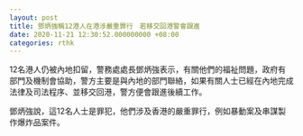 ```yaml
---
layout: post
title: 鄧炳強稱12港人在港涉嚴重罪行　若移交回港警會跟進
date: 2020-11-21 12:30:52.000000000 +08:00
categories: rthk
---
```


12名港人仍被內地扣留，警務處處長鄧炳強表示，有關他們的福祉問題，政府有部門及機制會協助，警方主要是與內地的部門聯絡，如果有關人士已經在內地完成法律及司法程序、並移交回港，警方便會跟進後續工作。

鄧炳強說，這12名人士是罪犯，他們涉及香港的嚴重罪行，例如暴動案及串謀製作爆炸品案件。
